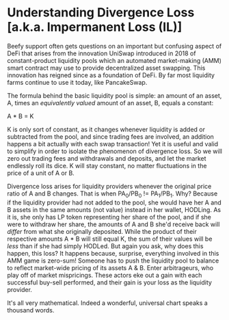 # Understanding Divergence Loss [a.k.a. Impermanent Loss (IL)]

Beefy support often gets questions on an important but confusing aspect of DeFi that arises from the innovation UniSwap introduced in 2018 of constant-product liquidity pools which an automated market-making (AMM) smart contract may use to provide decentralized asset swapping. This innovation has reigned since as a foundation of DeFi. By far most liquidity farms continue to use it today, like PancakeSwap.

The formula behind the basic liquidity pool is simple: an amount of an asset, A, times an _equivalently valued_ amount of an asset, B, equals a constant: 

A * B = K

K is only sort of constant, as it changes whenever liquidity is added or subtracted from the pool, and since trading fees are involved, an addition happens a bit actually with each swap transaction! Yet it is useful and valid to simplify in order to isolate the phenomenon of divergence loss. So we will zero out trading fees and withdrawals and deposits, and let the market endlessly roll its dice. K will stay constant, no matter fluctuations in the price of a unit of A or B.

Divergence loss arises for liquidity providers whenever the original price ratio of A and B changes. That is when PA<SUB>0</SUB>/PB<SUB>0</SUB> != PA<SUB>1</SUB>/PB<SUB>1</SUB>. Why? Because if the liquidity provider had not added to the pool, she would have her A and B assets in the same amounts (not value) instead in her wallet, HODLing. As it is, she only has LP token representing her share of the pool, and if she were to withdraw her share, the amounts of A and B she'd receive back will _differ_ from what she originally deposited. While the product of their respective amounts A * B will still equal K, the sum of their values will be *less* than if she had simply HODLed. But again you ask, why does this happen, this loss? It happens because, surprise, everything involved in this AMM game is zero-sum! Someone has to push the liquidity pool to balance to reflect market-wide pricing of its assets A & B. Enter arbitrageurs, who play off of market mispricings. These actors eke out a gain with each successful buy-sell performed, and their gain is your loss as the liquidity provider.

It's all very mathematical. Indeed a wonderful, universal chart speaks a thousand words.

